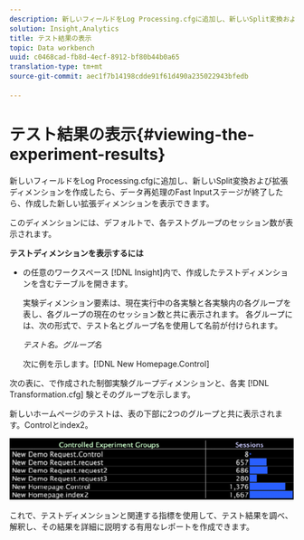 ```yaml
---
description: 新しいフィールドをLog Processing.cfgに追加し、新しいSplit変換および拡張ディメンションを作成したら、データ再処理のFast Inputステージが終了したら、作成した新しい拡張ディメンションを表示できます。
solution: Insight,Analytics
title: テスト結果の表示
topic: Data workbench
uuid: c0468cad-fb8d-4ecf-8912-bf80b44b0a65
translation-type: tm+mt
source-git-commit: aec1f7b14198cdde91f61d490a235022943bfedb

---
```



# テスト結果の表示{#viewing-the-experiment-results}

新しいフィールドをLog Processing.cfgに追加し、新しいSplit変換および拡張ディメンションを作成したら、データ再処理のFast Inputステージが終了したら、作成した新しい拡張ディメンションを表示できます。

このディメンションには、デフォルトで、各テストグループのセッション数が表示されます。

**テストディメンションを表示するには**

* の任意のワークスペース [!DNL Insight]内で、作成したテストディメンションを含むテーブルを開きます。

   実験ディメンション要素は、現在実行中の各実験と各実験内の各グループを表し、各グループの現在のセッション数と共に表示されます。 各グループには、次の形式で、テスト名とグループ名を使用して名前が付けられます。

   *テスト名。グループ名*

   次に例を示します。[!DNL New Homepage.Control]

次の表に、で作成された制御実験グループディメンションと、各実 [!DNL Transformation.cfg] 験とそのグループを示します。

新しいホームページのテストは、表の下部に2つのグループと共に表示されます。Controlとindex2。

![](assets/controlledexpgrps.png)

これで、テストディメンションと関連する指標を使用して、テスト結果を調べ、解釈し、その結果を詳細に説明する有用なレポートを作成できます。
